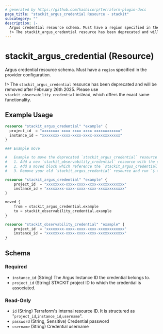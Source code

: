 ```yaml
---
# generated by https://github.com/hashicorp/terraform-plugin-docs
page_title: "stackit_argus_credential Resource - stackit"
subcategory: ""
description: |-
  Argus credential resource schema. Must have a region specified in the provider configuration.
  !> The stackit_argus_credential resource has been deprecated and will be removed after February 26th 2025. Please use stackit_observability_credential instead, which offers the exact same functionality.
---
```


# stackit_argus_credential (Resource)

Argus credential resource schema. Must have a `region` specified in the provider configuration.

!> The `stackit_argus_credential` resource has been deprecated and will be removed after February 26th 2025. Please use `stackit_observability_credential` instead, which offers the exact same functionality.

## Example Usage

```terraform
resource "stackit_argus_credential" "example" {
  project_id  = "xxxxxxxx-xxxx-xxxx-xxxx-xxxxxxxxxxxx"
  instance_id = "xxxxxxxx-xxxx-xxxx-xxxx-xxxxxxxxxxxx"
}

### Example move

#	Example to move the deprecated `stackit_argus_credential` resource to the new `stackit_observability_credential` resource:
#	1. Add a new `stackit_observability_credential` resource with the same values like your previous `stackit_argus_credential` resource.
#	2. Add a moved block which reference the `stackit_argus_credential` and `stackit_observability_credential` resource.
#	3. Remove your old `stackit_argus_credential` resource and run `$ terraform apply`.

resource "stackit_argus_credential" "example" {
	project_id  = "xxxxxxxx-xxxx-xxxx-xxxx-xxxxxxxxxxxx"
	instance_id = "xxxxxxxx-xxxx-xxxx-xxxx-xxxxxxxxxxxx"
}

moved {
	from = stackit_argus_credential.example
	to = stackit_observability_credential.example
}

resource "stackit_observability_credential" "example" {
	project_id  = "xxxxxxxx-xxxx-xxxx-xxxx-xxxxxxxxxxxx"
	instance_id = "xxxxxxxx-xxxx-xxxx-xxxx-xxxxxxxxxxxx"
}
```

<!-- schema generated by tfplugindocs -->
## Schema

### Required

- `instance_id` (String) The Argus Instance ID the credential belongs to.
- `project_id` (String) STACKIT project ID to which the credential is associated.

### Read-Only

- `id` (String) Terraform's internal resource ID. It is structured as "`project_id`,`instance_id`,`username`".
- `password` (String, Sensitive) Credential password
- `username` (String) Credential username
